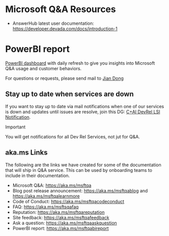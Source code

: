 # Microsoft Q&A Resources

- AnswerHub latest user documentation: https://developer.devada.com/docs/introduction-1

# PowerBI report

[PowerBI dashboard](https://aka.ms/minervareport) with daily refresh to give you insights into Microsoft Q&A usage and customer behaviors.

For questions or requests, please send mail to [Jian Dong](mailto:jiandong@microsoft.com)

## Stay up to date when services are down

If you want to stay up to date via mail notifications when one of our services is down and updates until issues are resolve, join this DG: [C+AI DevRel LSI Notification](mailto:apexlsi@microsoft.com).

> [!IMPORTANT]
> You will get notifications for all Dev Rel Services, not jut for Q&A.

## aka.ms Links

The following are the links we have created for some of the documentation that will ship in Q&A service. This can be used by onboarding teams to include in their documentation.

- Microsoft Q&A: https://aka.ms/msftqa
- Blog post release announcement: https://aka.ms/msftqablog and https://aka.ms/msftqalearnmore
- Code of Conduct: https://aka.ms/msftqacodeconduct
- FAQ: https://aka.ms/msftsqafaq
- Reputation: https://aka.ms/msftqareputation
- Site feedback: https://aka.ms/msftqafeedback
- Ask a question: https://aka.ms/msftqaaskquestion
- PowerBI report: https://aka.ms/msftqabireport
